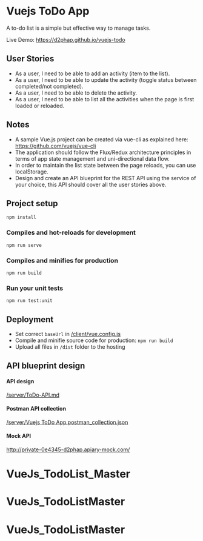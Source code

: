 # Vuejs ToDo App
A to-do list is a simple but effective way to manage tasks.

Live Demo: https://d2phap.github.io/vuejs-todo

## User Stories
- As a user, I need to be able to add an activity (item to the list).
- As a user, I need to be able to update the activity (toggle status between
completed/not completed).
- As a user, I need to be able to delete the activity.
- As a user, I need to be able to list all the activities when the page is first loaded or
reloaded.

## Notes
- A sample Vue.js project can be created via vue-cli as explained here:
https://github.com/vuejs/vue-cli
- The application should follow the Flux/Redux architecture principles in terms of app
state management and uni-directional data flow.
- In order to maintain the list state between the page reloads, you can use
localStorage.
- Design and create an API blueprint for the REST API using the service of your choice,
this API should cover all the user stories above.

## Project setup
```
npm install
```

### Compiles and hot-reloads for development
```
npm run serve
```

### Compiles and minifies for production
```
npm run build
```

### Run your unit tests
```
npm run test:unit
```

## Deployment
- Set correct `baseUrl` in [/client/vue.config.js](https://github.com/d2phap/vuejs-todo/blob/master/client/vue.config.js)
- Compile and minifie source code for production: `npm run build`
- Upload all files in `/dist` folder to the hosting

## API blueprint design
#### API design
[/server/ToDo-API.md](https://github.com/d2phap/vuejs-todo/blob/master/server/ToDo-API.md)

#### Postman API collection
[/server/Vuejs ToDo App.postman_collection.json](https://github.com/d2phap/vuejs-todo/blob/master/server/Vuejs%20ToDo%20App.postman_collection.json)

#### Mock API
http://private-0e4345-d2phap.apiary-mock.com/
# VueJs_TodoList_Master
# VueJs_TodoListMaster
# VueJs_TodoListMaster
